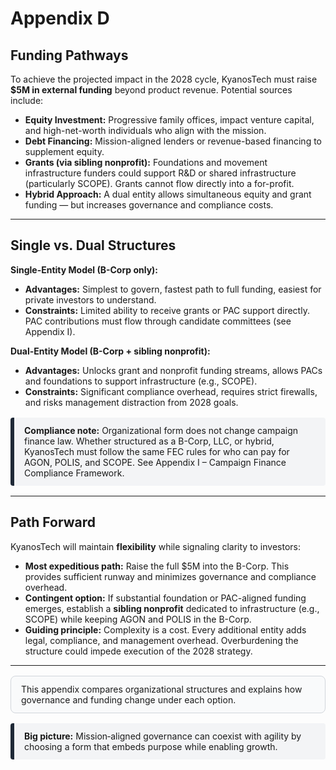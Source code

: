 # Appendix D


## Funding Pathways

To achieve the projected impact in the 2028 cycle, KyanosTech must raise **$5M in external funding** beyond product revenue. Potential sources include:

- **Equity Investment:** Progressive family offices, impact venture capital, and high-net-worth individuals who align with the mission.  
- **Debt Financing:** Mission-aligned lenders or revenue-based financing to supplement equity.  
- **Grants (via sibling nonprofit):** Foundations and movement infrastructure funders could support R&D or shared infrastructure (particularly SCOPE). Grants cannot flow directly into a for-profit.  
- **Hybrid Approach:** A dual entity allows simultaneous equity and grant funding — but increases governance and compliance costs.  

---

## Single vs. Dual Structures

**Single-Entity Model (B-Corp only):**  
- **Advantages:** Simplest to govern, fastest path to full funding, easiest for private investors to understand.  
- **Constraints:** Limited ability to receive grants or PAC support directly. PAC contributions must flow through candidate committees (see Appendix I).  

**Dual-Entity Model (B-Corp + sibling nonprofit):**  
- **Advantages:** Unlocks grant and nonprofit funding streams, allows PACs and foundations to support infrastructure (e.g., SCOPE).  
- **Constraints:** Significant compliance overhead, requires strict firewalls, and risks management distraction from 2028 goals.  

<div style="border-left:6px solid #1f2937; background-color:#f3f4f6; padding:12px 16px; border-radius:4px; margin:16px 0;">
  <strong>Compliance note:</strong> Organizational form does not change campaign finance law. Whether structured as a B-Corp, LLC, or hybrid, KyanosTech must follow the same FEC rules for who can pay for AGON, POLIS, and SCOPE. See Appendix I – Campaign Finance Compliance Framework.
</div>

---

## Path Forward

KyanosTech will maintain **flexibility** while signaling clarity to investors:

- **Most expeditious path:** Raise the full $5M into the B-Corp. This provides sufficient runway and minimizes governance and compliance overhead.  
- **Contingent option:** If substantial foundation or PAC-aligned funding emerges, establish a **sibling nonprofit** dedicated to infrastructure (e.g., SCOPE) while keeping AGON and POLIS in the B-Corp.  
- **Guiding principle:** Complexity is a cost. Every additional entity adds legal, compliance, and management overhead. Overburdening the structure could impede execution of the 2028 strategy.  

---
<div style="border:1px solid #d1d5db; background-color:#f9fafb; padding:12px 16px; border-radius:8px; margin:16px 0;">
  This appendix compares organizational structures and explains how governance and funding change under each option.
</div>
<div style="border-left:6px solid #1f2937; background-color:#f3f4f6; padding:12px 16px; border-radius:4px; margin:16px 0;">
  <strong>Big picture:</strong> Mission‑aligned governance can coexist with agility by choosing a form that embeds purpose while enabling growth.
</div>
